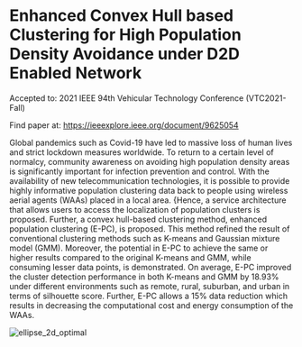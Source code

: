 # Enhanced Convex Hull based Clustering for High Population Density Avoidance under D2D Enabled Network

Accepted to: 2021 IEEE 94th Vehicular Technology Conference (VTC2021-Fall)

Find paper at: https://ieeexplore.ieee.org/document/9625054

Global pandemics such as Covid-19 have led to massive loss of human lives and strict lockdown measures worldwide. To return to a certain level of normalcy, community awareness on avoiding high population density areas is significantly important for infection prevention and control. With the availability of new telecommunication technologies, it is possible to provide highly informative population clustering data back to people using wireless aerial agents (WAAs) placed in a local area. {Hence, a service architecture that allows users to access the localization of population clusters is proposed. Further, a convex hull-based clustering method, enhanced population clustering (E-PC), is proposed. This method refined the result of conventional clustering methods such as K-means and Gaussian mixture model (GMM). Moreover, the potential in E-PC to achieve the same or higher results compared to the original K-means and GMM, while consuming lesser data points, is demonstrated. On average, E-PC improved the cluster detection performance in both K-means and GMM by 18.93% under different environments such as remote, rural, suburban, and urban in terms of silhouette score. Further, E-PC allows a 15% data reduction which results in decreasing the computational cost and energy consumption of the WAAs.

![ellipse_2d_optimal](https://user-images.githubusercontent.com/42689768/174331853-f925f6c7-61f5-4477-810e-0823ad44a88d.png)

